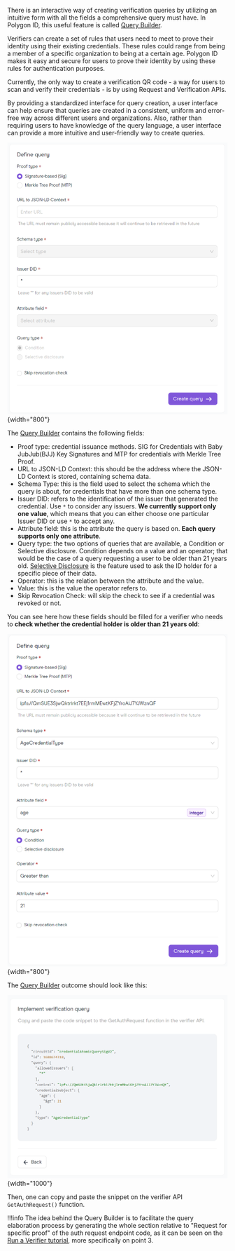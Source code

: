 
There is an interactive way of creating verification queries by utilizing an intuitive form with all the fields a comprehensive query must have. In Polygon ID, this useful feature is called [Query Builder](https://schema-builder-test.polygonid.me/query-builder).

Verifiers can create a set of rules that users need to meet to prove their identity using their existing credentials. These rules could range from being a member of a specific organization to being at a certain age. Polygon ID makes it easy and secure for users to prove their identity by using these rules for authentication purposes.

Currently, the only way to create a verification QR code - a way for users to scan and verify their credentials - is by using Request and Verification APIs.

By providing a standardized interface for query creation, a user interface can help ensure that queries are created in a consistent, uniform and error-free way across different users and organizations. Also, rather than requiring users to have knowledge of the query language, a user interface can provide a more intuitive and user-friendly way to create queries. 

![Query Builder Form](../imgs/query-builder.png){width="800"}

The [Query Builder](https://schema-builder-test.polygonid.me/query-builder) contains the following fields:

- Proof type: credential issuance methods. SIG for Credentials with Baby JubJub(BJJ) Key Signatures and MTP for credentials with Merkle Tree Proof.
- URL to JSON-LD Context: this should be the address where the JSON-LD Context is stored, containing schema data.
- Schema Type: this is the field used to select the schema which the query is about, for credentials that have more than one schema type.
- Issuer DID: refers to the identification of the issuer that generated the credential. Use `*` to consider any issuers. **We currently support only one value**, which means that you can either choose one particular Issuer DID or use `*` to accept any.
- Attribute field: this is the attribute the query is based on. **Each query supports only one attribute**.
- Query type: the two options of queries that are available, a Condition or Selective disclosure. Condition depends on a value and an operator; that would be the case of a query requesting a user to be older than 21 years old. [Selective Disclosure](../verifier/features.md#selective-disclosure) is the feature used to ask the ID holder for a specific piece of their data.
- Operator: this is the relation between the attribute and the value.
- Value: this is the value the operator refers to.
- Skip Revocation Check: will skip the check to see if a credential was revoked or not.

You can see here how these fields should be filled for a verifier who needs to **check whether the credential holder is older than 21 years old**:

![Query Builder Form](../imgs/query-builder-filled.png){width="800"}

The [Query Builder](https://schema-builder-test.polygonid.me/query-builder) outcome should look like this: 

![Query Builder Form](../imgs/query-builder-outcome.png){width="1000"}

Then, one can copy and paste the snippet on the verifier API `GetAuthRequest()` function. 

!!!info
    The idea behind the Query Builder is to facilitate the query elaboration process by generating the whole section relative to "Request for specific proof" of the auth request endpoint code, as it can be seen on the [Run a Verifier tutorial](../verifier/verification-library/verifier-set-up.md#verifier-server-setup), more specifically on point 3.
    
